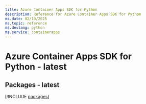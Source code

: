 ```yaml
---
title: Azure Container Apps SDK for Python
description: Reference for Azure Container Apps SDK for Python
ms.date: 02/10/2025
ms.topic: reference
ms.devlang: python
ms.service: containerapps
---
```

# Azure Container Apps SDK for Python - latest
## Packages - latest
[!INCLUDE [packages](container-apps-index.md)]